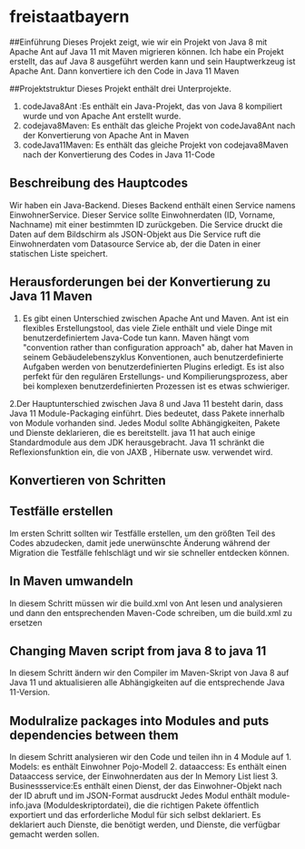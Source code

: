 # freistaatbayern
##Einführung
 Dieses Projekt zeigt, wie wir ein Projekt von Java 8 mit Apache Ant auf Java 11 mit Maven migrieren können.
  Ich habe ein Projekt erstellt, das auf Java 8 ausgeführt werden kann und sein Hauptwerkzeug ist Apache Ant. 
  Dann konvertiere ich den Code in Java 11 Maven

##Projektstruktur
Dieses Projekt enthält drei Unterprojekte.
  1. codeJava8Ant :Es enthält ein Java-Projekt, das von Java 8 kompiliert wurde und von Apache Ant erstellt wurde.
  2. codejava8Maven: Es enthält das gleiche Projekt von codeJava8Ant nach der Konvertierung von Apache Ant in Maven
  3. codeJava11Maven: Es enthält das gleiche Projekt von codejava8Maven nach der Konvertierung des Codes in Java 11-Code
  
## Beschreibung des Hauptcodes
 Wir haben ein Java-Backend. Dieses Backend enthält einen Service namens EinwohnerService.
 Dieser Service sollte Einwohnerdaten (ID, Vorname, Nachname) mit einer bestimmten ID zurückgeben. Die Service druckt die Daten auf dem Bildschirm als JSON-Objekt aus
 Die Service ruft die Einwohnerdaten vom Datasource Service ab, der die Daten in einer statischen Liste speichert. 
 
## Herausforderungen bei der Konvertierung zu Java 11 Maven
 1. Es gibt einen Unterschied zwischen Apache Ant und Maven. Ant ist ein flexibles Erstellungstool, das viele Ziele enthält und viele Dinge mit benutzerdefiniertem Java-Code tun kann.
   Maven hängt vom  "convention rather than configuration approach" ab, daher hat Maven in seinem Gebäudelebenszyklus Konventionen, auch benutzerdefinierte Aufgaben werden von benutzerdefinierten Plugins erledigt.
 Es ist also perfekt für den regulären Erstellungs- und Kompilierungsprozess, aber bei komplexen benutzerdefinierten Prozessen ist es etwas schwieriger.
 
 2.Der Hauptunterschied zwischen Java 8 und Java 11 besteht darin, dass Java 11 Module-Packaging einführt. Dies bedeutet, dass Pakete innerhalb von Module vorhanden sind.
 Jedes Modul sollte Abhängigkeiten, Pakete und Dienste deklarieren, die es bereitstellt. java 11 hat auch einige Standardmodule aus dem JDK herausgebracht.
Java 11 schränkt die Reflexionsfunktion ein, die von JAXB , Hibernate usw. verwendet wird.
 
## Konvertieren von Schritten
 ## Testfälle erstellen
   Im ersten Schritt sollten wir Testfälle erstellen, um den größten Teil des Codes abzudecken, damit jede unerwünschte Änderung während der Migration die Testfälle fehlschlägt und wir sie schneller entdecken können.
 ## In Maven umwandeln
   In diesem Schritt müssen wir die build.xml von Ant lesen und analysieren und dann den entsprechenden Maven-Code schreiben, um die build.xml zu ersetzen
 ## Changing Maven script from java 8 to java 11
   In diesem Schritt ändern wir den Compiler im Maven-Skript von Java 8 auf Java 11 und aktualisieren alle Abhängigkeiten auf die entsprechende Java 11-Version.
 ## Modulralize packages  into Modules and puts dependencies between them
  In diesem Schritt analysieren wir den Code und teilen ihn in 4 Module auf
    1. Models: es enthält Einwohner Pojo-Modell
	2. dataaccess: Es enthält einen  Dataaccess service, der Einwohnerdaten aus der In Memory List liest
	3. Businessservice:Es enthält einen Dienst, der das Einwohner-Objekt nach der ID abruft und im JSON-Format ausdruckt
  Jedes Modul enthält module-info.java (Moduldeskriptordatei), die die richtigen Pakete öffentlich exportiert und das erforderliche Modul für sich selbst deklariert.
  Es deklariert auch Dienste, die benötigt werden, und Dienste, die verfügbar gemacht werden sollen.
  
 
   
